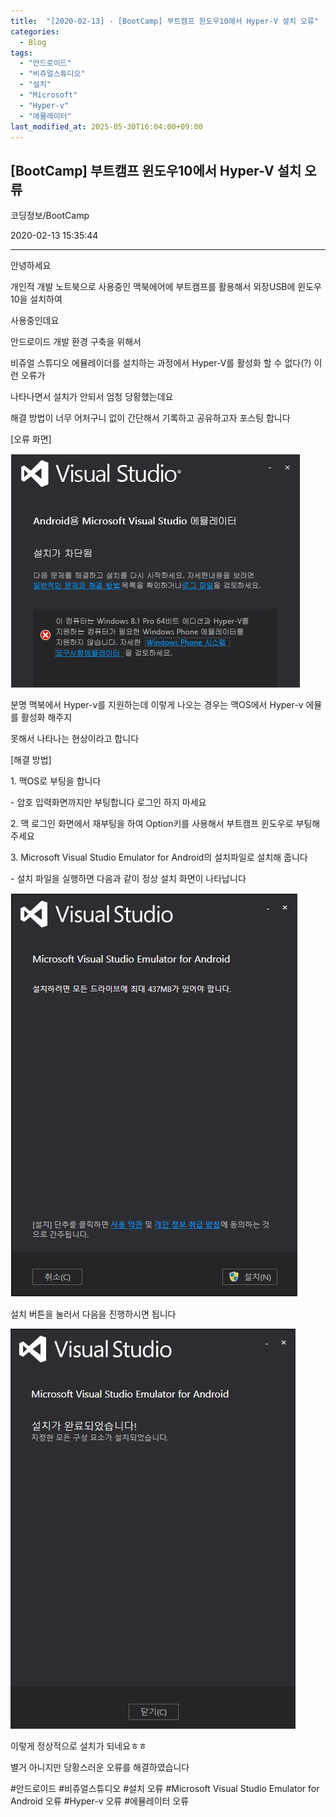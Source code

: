 ```yaml
---
title:  "[2020-02-13] - [BootCamp] 부트캠프 윈도우10에서 Hyper-V 설치 오류"
categories:
  - Blog
tags:
  - "안드로이드"
  - "비쥬얼스튜디오"
  - "설치"
  - "Microsoft"
  - "Hyper-v"
  - "에뮬레이터"
last_modified_at: 2025-05-30T16:04:00+09:00
---
```


## [BootCamp] 부트캠프 윈도우10에서 Hyper-V 설치 오류

코딩정보/BootCamp

2020-02-13 15:35:44

* * *

안녕하세요

개인적 개발 노트북으로 사용중인 맥북에어에 부트캠프를 활용해서 외장USB에 윈도우10을 설치하여

사용중인데요

안드로이드 개발 환경 구축을 위해서

비쥬얼 스튜디오 에뮬레이더를 설치하는 과정에서 Hyper-V를 활성화 할 수 없다(?) 이런 오류가

나타나면서 설치가 안되서 엄청 당황했는데요

해결 방법이 너무 어처구니 없이 간단해서 기록하고 공유하고자 포스팅 합니다

[오류 화면]

![](/assets/images/bootcamp_부트캠프_윈도우10에서_hyper_v_설치_오류/img.jpg)

분명 맥북에서 Hyper-v를 지원하는데 이렇게 나오는 경우는 맥OS에서 Hyper-v 에뮬를 활성화 해주지

못해서 나타나는 현상이라고 합니다

[해결 방법]

1\. 맥OS로 부팅을 합니다

\- 암호 입력화면까지만 부팅합니다 로그인 하지 마세요

2\. 맥 로그인 화면에서 재부팅을 하여 Option키를 사용해서 부트캠프 윈도우로 부팅해주세요

3\. Microsoft Visual Studio Emulator for Android의 설치파일로 설치해 줍니다

\- 설치 파일을 실행하면 다음과 같이 정상 설치 화면이 나타납니다

![](/assets/images/bootcamp_부트캠프_윈도우10에서_hyper_v_설치_오류/img_1.jpg)

설치 버튼을 눌러서 다음을 진행하시면 됩니다

![](/assets/images/bootcamp_부트캠프_윈도우10에서_hyper_v_설치_오류/img_2.jpg)

이렇게 정상적으로 설치가 되네요ㅎㅎ

별거 아니지만 당황스러운 오류를 해결하였습니다

  

#안드로이드 #비쥬얼스튜디오 #설치 오류 #Microsoft Visual Studio Emulator for Android 오류
#Hyper-v 오류 #에뮬레이터 오류

